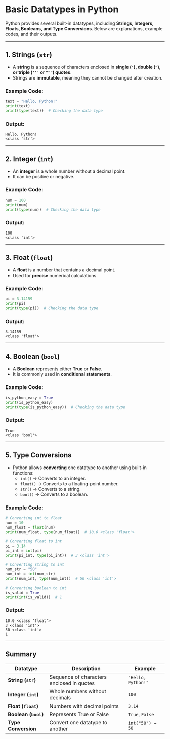 # **Basic Datatypes in Python**  

Python provides several built-in datatypes, including **Strings, Integers, Floats, Booleans, and Type Conversions**. Below are explanations, example codes, and their outputs.

---

## **1. Strings (`str`)**  
- A **string** is a sequence of characters enclosed in **single (`'`), double (`"`), or triple (`'''` or `"""`) quotes**.
- Strings are **immutable**, meaning they cannot be changed after creation.

### **Example Code:**
```python
text = "Hello, Python!"
print(text)
print(type(text))  # Checking the data type
```

### **Output:**
```
Hello, Python!
<class 'str'>
```

---

## **2. Integer (`int`)**  
- An **integer** is a whole number without a decimal point.
- It can be positive or negative.

### **Example Code:**
```python
num = 100
print(num)
print(type(num))  # Checking the data type
```

### **Output:**
```
100
<class 'int'>
```

---

## **3. Float (`float`)**  
- A **float** is a number that contains a decimal point.
- Used for **precise** numerical calculations.

### **Example Code:**
```python
pi = 3.14159
print(pi)
print(type(pi))  # Checking the data type
```

### **Output:**
```
3.14159
<class 'float'>
```

---

## **4. Boolean (`bool`)**  
- A **Boolean** represents either **True** or **False**.
- It is commonly used in **conditional statements**.

### **Example Code:**
```python
is_python_easy = True
print(is_python_easy)
print(type(is_python_easy))  # Checking the data type
```

### **Output:**
```
True
<class 'bool'>
```

---

## **5. Type Conversions**  
- Python allows **converting** one datatype to another using built-in functions:
  - `int()` → Converts to an integer.
  - `float()` → Converts to a floating-point number.
  - `str()` → Converts to a string.
  - `bool()` → Converts to a boolean.

### **Example Code:**
```python
# Converting int to float
num = 10
num_float = float(num)
print(num_float, type(num_float))  # 10.0 <class 'float'>

# Converting float to int
pi = 3.14
pi_int = int(pi)
print(pi_int, type(pi_int))  # 3 <class 'int'>

# Converting string to int
num_str = "50"
num_int = int(num_str)
print(num_int, type(num_int))  # 50 <class 'int'>

# Converting boolean to int
is_valid = True
print(int(is_valid))  # 1
```

### **Output:**
```
10.0 <class 'float'>
3 <class 'int'>
50 <class 'int'>
1
```

---

## **Summary**
| Datatype   | Description | Example |
|------------|-------------|---------|
| **String (`str`)** | Sequence of characters enclosed in quotes | `"Hello, Python!"` |
| **Integer (`int`)** | Whole numbers without decimals | `100` |
| **Float (`float`)** | Numbers with decimal points | `3.14` |
| **Boolean (`bool`)** | Represents True or False | `True`, `False` |
| **Type Conversion** | Convert one datatype to another | `int("50") → 50` |
